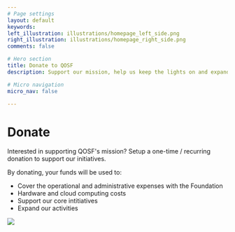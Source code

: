 ```yaml
---
# Page settings
layout: default
keywords:
left_illustration: illustrations/homepage_left_side.png
right_illustration: illustrations/homepage_right_side.png
comments: false

# Hero section
title: Donate to QOSF
description: Support our mission, help us keep the lights on and expand to new exciting initiatives!

# Micro navigation
micro_nav: false

---
```


# Donate

Interested in supporting QOSF's mission? Setup a one-time / recurring donation
to support our initiatives.

By donating, your funds will be used to:
* Cover the operational and administrative expenses with the Foundation
* Hardware and cloud computing costs
* Support our core intitiatives
* Expand our activities

<div class="justify-content-center">
  <a class="custom-dbox-popup" href="https://donorbox.org/qosf-2021-fundraise">
    <img src="https://donorbox.org/images/png-donate/button-medium-blue.png" />
  </a>
</div>

<script type="text/javascript" defer src="https://donorbox.org/install-popup-button.js"></script>
<script>window.DonorBox = { widgetLinkClassName: 'custom-dbox-popup' }</script>
